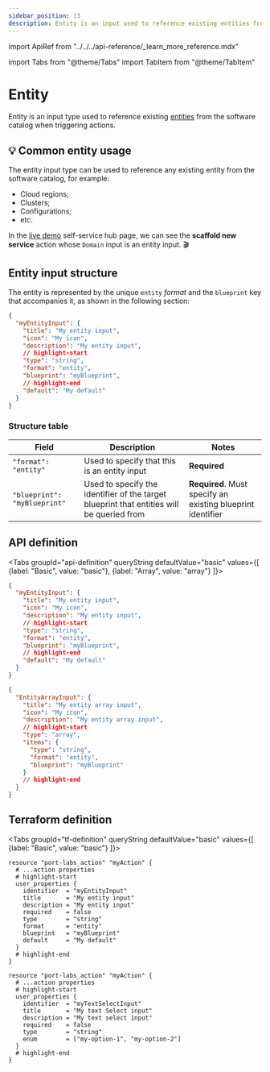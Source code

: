```yaml
---
sidebar_position: 13
description: Entity is an input used to reference existing entities from the software catalog when triggering actions
---
```


import ApiRef from "../../../api-reference/\_learn_more_reference.mdx"

import Tabs from "@theme/Tabs"
import TabItem from "@theme/TabItem"

# Entity

Entity is an input type used to reference existing [entities](../../../build-your-software-catalog/sync-data-to-catalog/sync-data-to-catalog.md#creating-entities) from the software catalog when triggering actions.

## 💡 Common entity usage

The entity input type can be used to reference any existing entity from the software catalog, for example:

- Cloud regions;
- Clusters;
- Configurations;
- etc.

In the [live demo](https://demo.getport.io/self-serve) self-service hub page, we can see the **scaffold new service** action whose `Domain` input is an entity input. 🎬

## Entity input structure

The entity is represented by the unique `entity` _format_ and the `blueprint` key that accompanies it, as shown in the following section:

```json showLineNumbers
{
  "myEntityInput": {
    "title": "My entity input",
    "icon": "My icon",
    "description": "My entity input",
    // highlight-start
    "type": "string",
    "format": "entity",
    "blueprint": "myBlueprint",
    // highlight-end
    "default": "My default"
  }
}
```

### Structure table

| Field                        | Description                                                                               | Notes                                                       |
| ---------------------------- | ----------------------------------------------------------------------------------------- | ----------------------------------------------------------- |
| `"format": "entity"`         | Used to specify that this is an entity input                                              | **Required**                                                |
| `"blueprint": "myBlueprint"` | Used to specify the identifier of the target blueprint that entities will be queried from | **Required**. Must specify an existing blueprint identifier |

## API definition

<Tabs groupId="api-definition" queryString defaultValue="basic" values={[
{label: "Basic", value: "basic"},
{label: "Array", value: "array"}
]}>

<TabItem value="basic">

```json showLineNumbers
{
  "myEntityInput": {
    "title": "My entity input",
    "icon": "My icon",
    "description": "My entity input",
    // highlight-start
    "type": "string",
    "format": "entity",
    "blueprint": "myBlueprint",
    // highlight-end
    "default": "My default"
  }
}
```

</TabItem>
<TabItem value="array">

```json showLineNumbers
{
  "EntityArrayInput": {
    "title": "My entity array input",
    "icon": "My icon",
    "description": "My entity array input",
    // highlight-start
    "type": "array",
    "items": {
      "type": "string",
      "format": "entity",
      "blueprint": "myBlueprint"
    }
    // highlight-end
  }
}
```

</TabItem>
</Tabs>

<ApiRef />

## Terraform definition

<Tabs groupId="tf-definition" queryString defaultValue="basic" values={[
{label: "Basic", value: "basic"}
]}>

<TabItem value="basic">

```hcl showLineNumbers
resource "port-labs_action" "myAction" {
  # ...action properties
  # highlight-start
  user_properties {
    identifier  = "myEntityInput"
    title       = "My entity input"
    description = "My entity input"
    required    = false
    type        = "string"
    format      = "entity"
    blueprint   = "myBlueprint"
    default     = "My default"
  }
  # highlight-end
}
```

</TabItem>

<TabItem value="enum">

```hcl showLineNumbers
resource "port-labs_action" "myAction" {
  # ...action properties
  # highlight-start
  user_properties {
    identifier  = "myTextSelectInput"
    title       = "My text Select input"
    description = "My text select input"
    required    = false
    type        = "string"
    enum        = ["my-option-1", "my-option-2"]
  }
  # highlight-end
}

```

</TabItem>
</Tabs>
